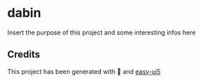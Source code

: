 # dabin

Insert the purpose of this project and some interesting infos here

## Credits

This project has been generated with 💙 and [easy-ui5](https://github.com/SAP)
